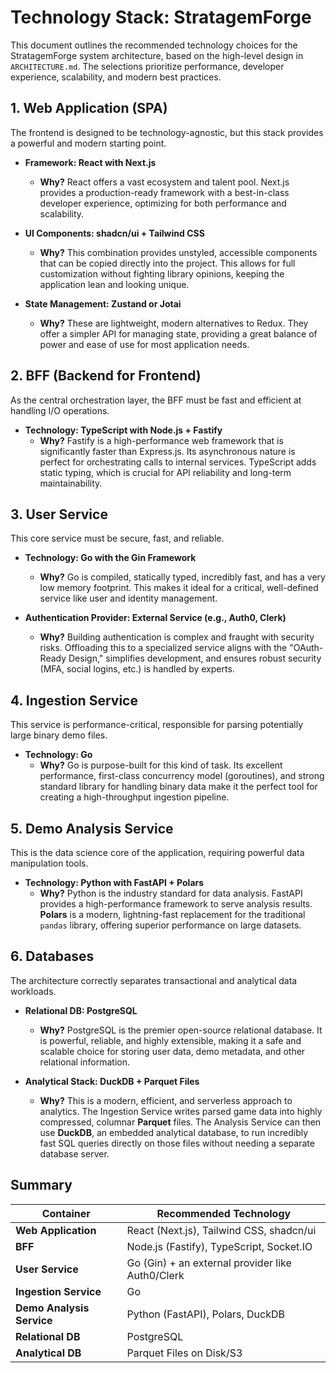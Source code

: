 # Technology Stack: StratagemForge

This document outlines the recommended technology choices for the StratagemForge system architecture, based on the high-level design in `ARCHITECTURE.md`. The selections prioritize performance, developer experience, scalability, and modern best practices.

## 1. Web Application (SPA)

The frontend is designed to be technology-agnostic, but this stack provides a powerful and modern starting point.

* **Framework: React with Next.js**
    * **Why?** React offers a vast ecosystem and talent pool. Next.js provides a production-ready framework with a best-in-class developer experience, optimizing for both performance and scalability.

* **UI Components: shadcn/ui + Tailwind CSS**
    * **Why?** This combination provides unstyled, accessible components that can be copied directly into the project. This allows for full customization without fighting library opinions, keeping the application lean and looking unique.

* **State Management: Zustand or Jotai**
    * **Why?** These are lightweight, modern alternatives to Redux. They offer a simpler API for managing state, providing a great balance of power and ease of use for most application needs.

## 2. BFF (Backend for Frontend)

As the central orchestration layer, the BFF must be fast and efficient at handling I/O operations.

* **Technology: TypeScript with Node.js + Fastify**
    * **Why?** Fastify is a high-performance web framework that is significantly faster than Express.js. Its asynchronous nature is perfect for orchestrating calls to internal services. TypeScript adds static typing, which is crucial for API reliability and long-term maintainability.

## 3. User Service

This core service must be secure, fast, and reliable.

* **Technology: Go with the Gin Framework**
    * **Why?** Go is compiled, statically typed, incredibly fast, and has a very low memory footprint. This makes it ideal for a critical, well-defined service like user and identity management.

* **Authentication Provider: External Service (e.g., Auth0, Clerk)**
    * **Why?** Building authentication is complex and fraught with security risks. Offloading this to a specialized service aligns with the "OAuth-Ready Design," simplifies development, and ensures robust security (MFA, social logins, etc.) is handled by experts.

## 4. Ingestion Service

This service is performance-critical, responsible for parsing potentially large binary demo files.

* **Technology: Go**
    * **Why?** Go is purpose-built for this kind of task. Its excellent performance, first-class concurrency model (goroutines), and strong standard library for handling binary data make it the perfect tool for creating a high-throughput ingestion pipeline.

## 5. Demo Analysis Service

This is the data science core of the application, requiring powerful data manipulation tools.

* **Technology: Python with FastAPI + Polars**
    * **Why?** Python is the industry standard for data analysis. FastAPI provides a high-performance framework to serve analysis results. **Polars** is a modern, lightning-fast replacement for the traditional `pandas` library, offering superior performance on large datasets.

## 6. Databases

The architecture correctly separates transactional and analytical data workloads.

* **Relational DB: PostgreSQL**
    * **Why?** PostgreSQL is the premier open-source relational database. It is powerful, reliable, and highly extensible, making it a safe and scalable choice for storing user data, demo metadata, and other relational information.

* **Analytical Stack: DuckDB + Parquet Files**
    * **Why?** This is a modern, efficient, and serverless approach to analytics. The Ingestion Service writes parsed game data into highly compressed, columnar **Parquet** files. The Analysis Service can then use **DuckDB**, an embedded analytical database, to run incredibly fast SQL queries directly on those files without needing a separate database server.

## Summary

| Container               | Recommended Technology                                       |
| ----------------------- | ------------------------------------------------------------ |
| **Web Application** | React (Next.js), Tailwind CSS, shadcn/ui                     |
| **BFF** | Node.js (Fastify), TypeScript, Socket.IO                     |
| **User Service** | Go (Gin) + an external provider like Auth0/Clerk             |
| **Ingestion Service** | Go                                                           |
| **Demo Analysis Service** | Python (FastAPI), Polars, DuckDB                             |
| **Relational DB** | PostgreSQL                                                   |
| **Analytical DB** | Parquet Files on Disk/S3                                     |